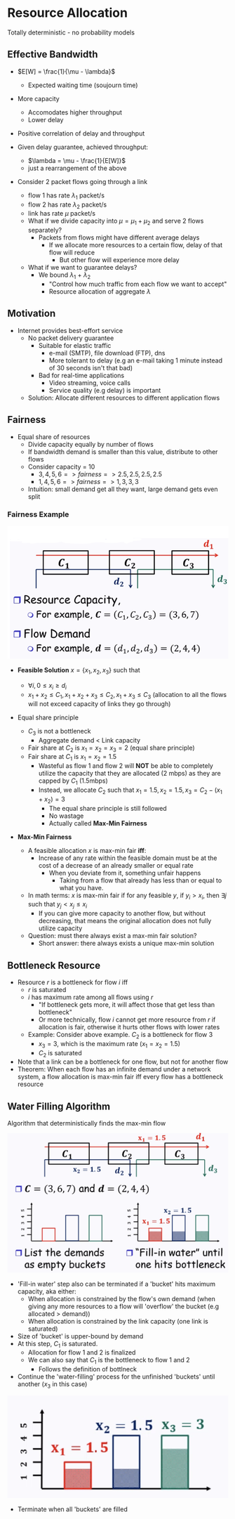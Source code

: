 # Resource Allocation

Totally deterministic - no probability models

## Effective Bandwidth

- $E[W] = \frac{1}{\mu - \lambda}$
    - Expected waiting time (soujourn time)
- More capacity
    - Accomodates higher throughput
    - Lower delay
- Positive correlation of delay and throughput
- Given delay guarantee, achieved throughput:
    - $\lambda = \mu - \frac{1}{E[W]}$
    - just a rearrangement of the above

- Consider 2 packet flows going through a link
    - flow 1 has rate $\lambda_1$ packet/s
    - flow 2 has rate $\lambda_2$ packet/s
    - link has rate $\mu$ packet/s
    - What if we divide capacity into $\mu = \mu_1 + \mu_2$ and serve 2 flows separately?
        - Packets from flows might have different average delays
            - If we allocate more resources to a certain flow, delay of that flow will reduce
                - But other flow will experience more delay
    - What if we want to guarantee delays?
        - We bound $\lambda_1$ + $\lambda_2$ 
            - "Control how much traffic from each flow we want to accept"
            - Resource allocation of aggregate $\lambda$

## Motivation

- Internet provides best-effort service
    - No packet delivery guarantee
        - Suitable for elastic traffic
            - e-mail (SMTP), file download (FTP), dns
            - More tolerant to delay (e.g an e-mail taking 1 minute instead of 30 seconds isn't that bad)
        - Bad for real-time applications
            - Video streaming, voice calls
            - Service quality (e.g delay) is important
    - Solution: Allocate different resources to different application flows


## Fairness

- Equal share of resources
    - Divide capacity equally by number of flows
    - If bandwidth demand is smaller than this value, distribute to other flows
    - Consider capacity = 10
        - ${3,4,5,6} => fairness => {2.5, 2.5, 2.5, 2.5}$
        - ${1,4,5,6} => fairness => {1, 3, 3, 3}$
    - Intuition: small demand get all they want, large demand gets even split

### Fairness Example

![alt text](image-7.png)

- **Feasible Solution** $x = \{x_1, x_2, x_3\}$ such that
    - $\forall i, 0 \leq x_i \geq d_i$
    - $x_1 + x_2 \leq C_1, x_1 + x_2 + x_3 \leq C_2, x_1 + x_3 \leq C_3$ (allocation to all the flows will not exceed capacity of links they go through)
- Equal share principle
    - $C_3$ is not a bottleneck
        - Aggregate demand < Link capacity
    - Fair share at $C_2$ is $x_1 = x_2 = x_3 = 2$ (equal share principle)
    - Fair share at $C_1$ is $x_1 = x_2 = 1.5$
        - Wasteful as flow 1 and flow 2 will **NOT** be able to completely utilize the capacity that they are allocated (2 mbps) as they are capped by $C_1$ (1.5mbps)
        - Instead, we allocate $C_2$ such that $x_1 = 1.5, x_2 = 1.5, x_3 = C_2 - (x_1 + x_2) = 3$
            - The equal share principle is still followed
            - No wastage
            - Actually called **Max-Min Fairness**

- **Max-Min Fairness**
    - A feasible allocation $x$ is max-min fair **iff**:
        - Increase of any rate within the feasible domain must be at the cost of a decrease of an already smaller or equal rate
            - When you deviate from it, something unfair happens
                - Taking from a flow that already has less than or equal to what you have.
    - In math terms: $x$ is max-min fair if for any feasible $y$, if $y_i \gt x_i$, then $\exists j$ such that $y_j \lt x_j \leq x_i$
        - If you can give more capacity to another flow, but without decreasing, that means the original allocation does not fully utilize capacity
    - Question: must there always exist a max-min fair solution?
        - Short answer: there always exists a unique max-min solution

## Bottleneck Resource

- Resource $r$ is a bottleneck for flow $i$ iff
    - $r$ is saturated
    - $i$ has maximum rate among all flows using $r$
        - "If bottleneck gets more, it will affect those that get less than bottleneck"
        - Or more technically, flow $i$ cannot get more resource from $r$ if allocation is fair, otherwise it hurts other flows with lower rates
    - Example: Consider above example. $C_2$ is a bottleneck for flow 3
        - $x_3 = 3$, which is the maximum rate $(x_1 = x_2 = 1.5)$
        - $C_2$ is saturated
- Note that a link can be a bottleneck for one flow, but not for another flow
- Theorem: When each flow has an infinite demand under a network system, a flow allocation is max-min fair iff every flow has a bottleneck resource

## Water Filling Algorithm

Algorithm that deterministically finds the max-min flow

![alt text](image-8.png)

- 'Fill-in water' step also can be terminated if a 'bucket' hits maximum capacity, aka either:
    - When allocation is constrained by the flow's own demand (when giving any more resources to a flow will 'overflow' the bucket (e.g allocated > demand))
    - When allocation is constrained by the link capacity (one link is saturated)
- Size of 'bucket' is upper-bound by demand
- At this step, $C_1$ is saturated.
    - Allocation for flow 1 and 2 is finalized
    - We can also say that $C_1$ is the bottleneck to flow 1 and 2
        - Follows the definition of bottlneck
- Continue the 'water-filling' process for the unfinished 'buckets' until another ($x_3$ in this case)

![alt text](image-9.png)

- Terminate when all 'buckets' are filled